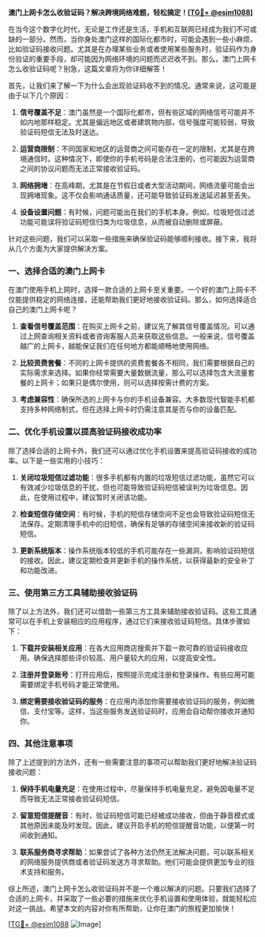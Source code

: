 **澳门上网卡怎么收验证码？解决跨境网络难题，轻松搞定！[[TG💪+ @esim1088](https://t.me/s/esim1088)]**

在当今这个数字化时代，无论是工作还是生活，手机和互联网已经成为我们不可或缺的一部分。然而，当你身处澳门这样的国际化都市时，可能会遇到一些小麻烦，比如验证码接收问题。尤其是在办理某些业务或者使用某些服务时，验证码作为身份验证的重要手段，却可能因为网络环境的问题而迟迟收不到。那么，澳门上网卡怎么收验证码呢？别急，这篇文章将为你详细解答！

首先，让我们来了解一下为什么会出现验证码收不到的情况。通常来说，这可能是由于以下几个原因：

1. **信号覆盖不足**：澳门虽然是一个国际化都市，但有些区域的网络信号可能并不如内地那样稳定。尤其是偏远地区或者建筑物内部，信号强度可能较弱，导致验证码短信无法及时送达。
   
2. **运营商限制**：不同国家和地区的运营商之间可能存在一定的限制，尤其是在跨境通信时。这种情况下，即使你的手机号码是合法注册的，也可能因为运营商之间的协议问题而无法正常接收验证码。

3. **网络拥堵**：在高峰期，尤其是在节假日或者大型活动期间，网络流量可能会出现拥堵现象。这不仅会影响通话质量，还可能导致验证码发送延迟甚至丢失。

4. **设备设置问题**：有时候，问题可能出在我们的手机本身。例如，垃圾短信过滤功能可能误将验证码短信归类为垃圾信息，从而被自动删除或屏蔽。

针对这些问题，我们可以采取一些措施来确保验证码能够顺利接收。接下来，我将从几个方面为大家提供解决方案。

### 一、选择合适的澳门上网卡

在澳门使用手机上网时，选择一款合适的上网卡至关重要。一个好的澳门上网卡不仅能提供稳定的网络连接，还能帮助我们更好地接收验证码。那么，如何选择适合自己的澳门上网卡呢？

1. **查看信号覆盖范围**：在购买上网卡之前，建议先了解其信号覆盖情况。可以通过上网查询相关资料或者咨询客服人员来获取这些信息。一般来说，信号覆盖越广的上网卡，越能保证我们在任何地方都能顺畅地使用网络。

2. **比较资费套餐**：不同的上网卡提供的资费套餐各不相同，我们需要根据自己的实际需求来选择。如果你经常需要大量数据流量，那么可以选择包含大流量套餐的上网卡；如果只是偶尔使用，则可以选择按需计费的方案。

3. **考虑兼容性**：确保所选的上网卡与你的手机设备兼容。大多数现代智能手机都支持多种网络制式，但在选择上网卡时仍需注意其是否与你的设备匹配。

### 二、优化手机设置以提高验证码接收成功率

除了选择合适的上网卡外，我们还可以通过优化手机设置来提高验证码接收的成功率。以下是一些实用的小技巧：

1. **关闭垃圾短信过滤功能**：很多手机都有内置的垃圾短信过滤功能，虽然它可以有效减少垃圾信息的干扰，但也可能导致验证码短信被误判为垃圾信息。因此，在使用过程中，建议暂时关闭该功能。

2. **检查短信存储空间**：有时候，手机的短信存储空间不足也会导致验证码短信无法保存。定期清理手机中的旧短信，确保有足够的存储空间来接收新的验证码短信。

3. **更新系统版本**：操作系统版本较低的手机可能存在一些漏洞，影响验证码短信的接收。因此，建议定期检查并更新手机的操作系统，以获得最新的安全补丁和功能改进。

### 三、使用第三方工具辅助接收验证码

除了以上方法外，我们还可以借助一些第三方工具来辅助接收验证码。这些工具通常可以在手机上安装相应的应用程序，通过它们来接收验证码短信。具体步骤如下：

1. **下载并安装相关应用**：在各大应用商店搜索并下载一款可靠的验证码接收应用。确保选择那些评价较高、用户量较大的应用，以提高安全性。

2. **注册并登录账号**：打开应用后，按照提示完成注册和登录操作。有些应用可能需要绑定手机号码才能正常使用。

3. **绑定需要接收验证码的服务**：在应用内添加你需要接收验证码的服务，例如微信、支付宝等。这样，当这些服务发送验证码时，应用会自动帮你接收并通知你。

### 四、其他注意事项

除了上述提到的方法外，还有一些需要注意的事项可以帮助我们更好地解决验证码接收问题：

1. **保持手机电量充足**：在使用过程中，尽量保持手机电量充足，避免因电量不足而导致无法正常接收验证码短信。

2. **留意短信提醒音**：有时，验证码短信可能已经被成功接收，但由于静音模式或其他原因未能及时发现。因此，建议开启手机的短信提醒音功能，以便第一时间收到通知。

3. **联系服务商寻求帮助**：如果尝试了各种方法仍然无法解决问题，可以联系相关的网络服务提供商或者验证码发送方寻求帮助。他们可能会提供更加专业的技术支持和服务。

综上所述，澳门上网卡怎么收验证码并不是一个难以解决的问题。只要我们选择了合适的上网卡，并采取了一些必要的措施来优化手机设置和使用体验，就能轻松应对这一挑战。希望本文的内容对你有所帮助，让你在澳门的旅程更加愉快！

[[TG💪+ @esim1088](https://t.me/s/esim1088) ![Image](https://i.postimg.cc/4NQfJmqS/Snipaste-2025-05-13-00-14-12.png)]